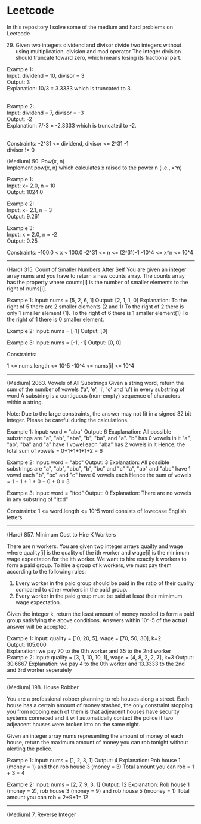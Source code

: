 # Leetcode
In this repository I solve some of the medium and hard problems on Leetcode 

29. Given two integers dividend and divisor divide two integers without using multiplication, division and mod operator
The integer division should truncate toward zero, which means losing its fractional part.

Example 1:
<br>
Input: dividend = 10, divisor = 3
<br>
Output: 3
<br>
Explanation: 10/3 = 3.3333 which is truncated to 3.
<br>
<br>

Example 2:
<br>
Input: dividend = 7, divisor = -3
<br>
Output: -2
<br>
Explanation: 7/-3 = -2.3333 which is truncated to -2.
<br>
<br>

Constraints:
-2^31 <= dividend, divisor <= 2^31 -1
<br>
divisor != 0

(Medium) 50. Pow(x, n)  
Implement pow(x, n) which calculates x raised to the power n (i.e., x^n)

Example 1: 
<br>
Input: x= 2.0, n = 10
<br>
Output: 1024.0
<br>

Example 2: 
<br>
Input: x= 2.1, n = 3
<br>
Output: 9.261
<br>

Example 3:
<br>
Input: x = 2.0, n = -2
<br>
Output: 0.25

Constraints:
-100.0 < x < 100.0
-2^31 <= n <= (2^31)-1
-10^4 <= x^n <= 10^4

--------------------------------------------------

(Hard) 315. Count of Smaller Numbers After Self
You are given an integer array nums and you have to return a new counts array. The counts array has the property where counts[i] is the number of smaller elements to the right of nums[i].

Example 1:
Input: nums = [5, 2, 6, 1]
Output: [2, 1, 1, 0]
Explanation: To the right of 5 there are 2 smaller elements (2 and 1)
To the right of 2 there is only 1 smaller element (1).
To the right of 6 there is 1 smaller element(1)
To the right of 1 there is 0 smaller element.

Example 2:
Input: nums = [-1]
Output: [0]

Example 3:
Input: nums = [-1, -1]
Output: [0, 0]

Constraints:

1 <= nums.length <= 10^5
-10^4 <= nums[i] <= 10^4

--------------------------------------------------

(Medium) 2063. Vowels of All Substrings
Given a string word, return the sum of the number of vowels ('a', 'e', 'i', 'o' and 'u') in every substring of word
A substring is a contiguous (non-empty) sequence of characters within a string.

Note: Due to the large constraints, the answer may not fit in a signed 32 bit integer. Please be careful during the calculations.

Example 1:
Input: word = "aba"
Output: 6
Exaplanation: All possible substrings are "a", "ab", "aba", "b", "ba", and "a".
"b" has 0 vowels in it
"a", "ab", "ba" and "a" have 1 vowel each
"aba" has 2 vowels in it
Hence, the total sum of vowels = 0+1+1+1+1+2 = 6

Example 2:
Input: word = "abc"
Output: 3
Explanation: All possible substrings are "a", "ab", "abc", "b", "bc" and "c"
"a", "ab" and "abc" have 1 vowel each
"b", "bc" and "c" have 0 vowels each
Hence the sum of vowels = 1 + 1 + 1 + 0 + 0 + 0 = 3

Example 3:
Input: word = "ltcd"
Output: 0
Explanation: There are no vowels in any substring of "ltcd"

Constraints:
1 <= word.length <= 10^5
word consists of lowecase English letters

----------------------------------------------------------------

(Hard) 857. Minimum Cost to Hire K Workers  

There are n workers. You are given two integer arrays quailty and wage where quality[i] is the quality of the ith worker and wage[i]
is the minimum wage expectation for the ith worker. We want to hire exactly k workers to form a paid group. To hire
a group of k workers, we must pay them according to the following rules:

1. Every worker in the paid group should be paid in the ratio of their quality compared to other workers in the paid group.
2. Every worker in the paid group must be paid at least their mimimum wage expectation.

Given the integer k, return the least amount of money needed to form a paid group satisfying the above conditions. 
Answers within 10^-5 of the actual answer will be accepted.

Example 1:
Input: quality = [10, 20, 5],  wage = [70, 50, 30], k=2
<br>
Output: 105.000
<br>
Explanation: we pay 70 to the 0th worker and 35 to the 2nd worker
<br>
Example 2:
Input: quality = [3, 1, 10,  10,  1],  wage = [4, 8, 2,  2,  7], k=3
Output: 30.6667
Explanation: we pay 4 to the 0th worker and 13.3333 to the 2nd and 3rd worker seperately

--------------------------------------------------------------------

(Medium)  198. House Robber 

You are a professional robber pkanning to rob houses along a street. Each house has a certain amount of money stashed,
the only constraint stopping you from robbing each of them is that adjeacent houses have security systems conneced 
and it will automatically contact the police if two adjeacent houses were broken into on the same night.

Given an integer array nums representing the amount of money of each house, return the maximum amount of money you can rob tonight 
without alerting the police.

Example 1:
Input: nums = [1, 2, 3, 1]
Output: 4
Explanation: Rob house 1 (money = 1) and then rob house 3 (money = 3)
Total amount you can rob = 1 + 3 = 4

Example 2:
Input: nums = [2, 7, 9, 3, 1]
Output: 12
Explanation: Rob house 1 (money = 2), rob house 3 (money = 9) and rob house 5 (mooney = 1)
Total amount you can rob = 2+9+1= 12

---------------------------------------------------

(Medium) 7. Reverse Integer
